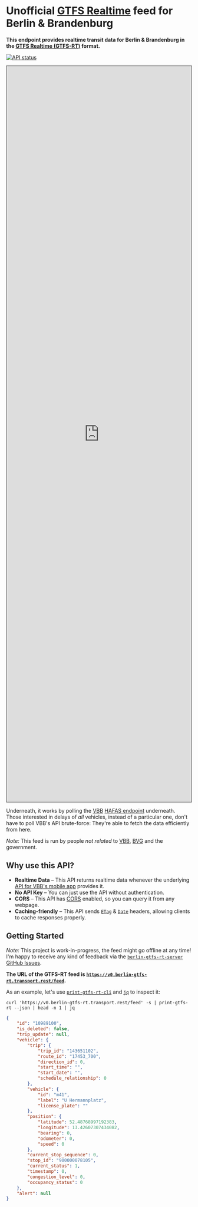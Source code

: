 # Unofficial [GTFS Realtime](https://gtfs.org/reference/realtime/v2/) feed for Berlin & Brandenburg

**This endpoint provides realtime transit data for Berlin & Brandenburg in the [GTFS Realtime (GTFS-RT)](https://gtfs.org/reference/realtime/v2/) format.**

[![API status](https://badgen.net/uptime-robot/status/m786241281-20b657adafa29b96eef65372)](https://stats.uptimerobot.com/57wNLs39M/786241281)

<iframe id="inspector" title="gtfs-rt-inspector showing this feed" loading="lazy" src="http://localhost:8000/?feedUrl=https%3A%2F%2Fv0.berlin-gtfs-rt.transport.rest%2Ffeed&feedSyncStopped=true" style="width: 100%; height: 50vh; min-height: 20em; border: 1px solid #333; box-sizing: border-box"></iframe>

Underneath, it works by polling the [VBB](https://en.wikipedia.org/wiki/Verkehrsverbund_Berlin-Brandenburg) [HAFAS endpoint](https://github.com/public-transport/vbb-hafas) underneath. Those interested in delays of *all* vehicles, instead of a particular one, don't have to poll VBB's API brute-force: They're able to fetch the data efficiently from here.

*Note:* This feed is run by people *not related* to [VBB](https://en.wikipedia.org/wiki/Verkehrsverbund_Berlin-Brandenburg), [BVG](https://en.wikipedia.org/wiki/Berliner_Verkehrsbetriebe) and the government.


## Why use this API?

- **Realtime Data** – This API returns realtime data whenever the underlying [API for VBB's mobile app](https://github.com/public-transport/hafas-client/blob/33d7d30acf235c54887c6459a15fe581982c6a19/p/vbb/readme.md) provides it.
- **No API Key** – You can just use the API without authentication.
- **CORS** – This API has [CORS](https://developer.mozilla.org/en-US/docs/Web/HTTP/Access_control_CORS) enabled, so you can query it from any webpage.
- **Caching-friendly** – This API sends [`ETag`](https://developer.mozilla.org/en-US/docs/Web/HTTP/Headers/ETag) & [`Date`](https://developer.mozilla.org/en-US/docs/Web/HTTP/Headers/Date) headers, allowing clients to cache responses properly.


## Getting Started

*Note:* This project is work-in-progress, the feed might go offline at any time! I'm happy to receive any kind of feedback via the [`berlin-gtfs-rt-server` GitHub Issues](https://github.com/derhuerst/berlin-gtfs-rt-server/issues).

**The URL of the GTFS-RT feed is [`https://v0.berlin-gtfs-rt.transport.rest/feed`](https://v0.berlin-gtfs-rt.transport.rest/feed).**

As an example, let's use [`print-gtfs-rt-cli`](https://github.com/derhuerst/print-gtfs-rt-cli) and [`jq`](https://stedolan.github.io/jq/) to inspect it:

```shell
curl 'https://v0.berlin-gtfs-rt.transport.rest/feed' -s | print-gtfs-rt --json | head -n 1 | jq
```

```json
{
	"id": "10989100",
	"is_deleted": false,
	"trip_update": null,
	"vehicle": {
		"trip": {
			"trip_id": "143651102",
			"route_id": "17453_700",
			"direction_id": 0,
			"start_time": "",
			"start_date": "",
			"schedule_relationship": 0
		},
		"vehicle": {
			"id": "m41",
			"label": "U Hermannplatz",
			"license_plate": ""
		},
		"position": {
			"latitude": 52.48768997192383,
			"longitude": 13.42607307434082,
			"bearing": 0,
			"odometer": 0,
			"speed": 0
		},
		"current_stop_sequence": 0,
		"stop_id": "900000078105",
		"current_status": 1,
		"timestamp": 0,
		"congestion_level": 0,
		"occupancy_status": 0
	},
	"alert": null
}
```
